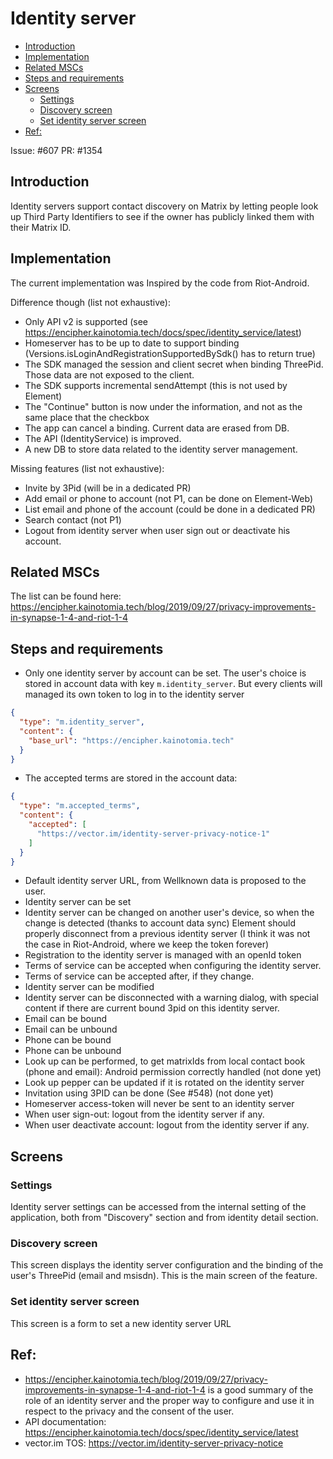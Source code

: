 # Identity server

<!--- TOC -->

* [Introduction](#introduction)
* [Implementation](#implementation)
* [Related MSCs](#related-mscs)
* [Steps and requirements](#steps-and-requirements)
* [Screens](#screens)
  * [Settings](#settings)
  * [Discovery screen](#discovery-screen)
  * [Set identity server screen](#set-identity-server-screen)
* [Ref:](#ref:)

<!--- END -->

Issue: #607
PR: #1354

## Introduction
Identity servers support contact discovery on Matrix by letting people look up Third Party Identifiers to see if the owner has publicly linked them with their Matrix ID.

## Implementation

The current implementation was Inspired by the code from Riot-Android.

Difference though (list not exhaustive):
- Only API v2 is supported (see https://encipher.kainotomia.tech/docs/spec/identity_service/latest)
- Homeserver has to be up to date to support binding (Versions.isLoginAndRegistrationSupportedBySdk() has to return true)
- The SDK managed the session and client secret when binding ThreePid. Those data are not exposed to the client.
- The SDK supports incremental sendAttempt (this is not used by Element)
- The "Continue" button is now under the information, and not as the same place that the checkbox
- The app can cancel a binding. Current data are erased from DB.
- The API (IdentityService) is improved.
- A new DB to store data related to the identity server management.

Missing features (list not exhaustive):
- Invite by 3Pid (will be in a dedicated PR)
- Add email or phone to account (not P1, can be done on Element-Web)
- List email and phone of the account (could be done in a dedicated PR)
- Search contact (not P1)
- Logout from identity server when user sign out or deactivate his account.

## Related MSCs
The list can be found here: https://encipher.kainotomia.tech/blog/2019/09/27/privacy-improvements-in-synapse-1-4-and-riot-1-4

## Steps and requirements

- Only one identity server by account can be set. The user's choice is stored in account data with key `m.identity_server`. But every clients will managed its own token to log in to the identity server
```json
{
  "type": "m.identity_server",
  "content": {
    "base_url": "https://encipher.kainotomia.tech"
  }
}
```
- The accepted terms are stored in the account data:
```json
{
  "type": "m.accepted_terms",
  "content": {
    "accepted": [
      "https://vector.im/identity-server-privacy-notice-1"
    ]
  }
}
```

- Default identity server URL, from Wellknown data is proposed to the user.
- Identity server can be set
- Identity server can be changed on another user's device, so when the change is detected (thanks to account data sync) Element should properly disconnect from a previous identity server (I think it was not the case in Riot-Android, where we keep the token forever)
- Registration to the identity server is managed with an openId token
- Terms of service can be accepted when configuring the identity server.
- Terms of service can be accepted after, if they change.
- Identity server can be modified
- Identity server can be disconnected with a warning dialog, with special content if there are current bound 3pid on this identity server.
- Email can be bound
- Email can be unbound
- Phone can be bound
- Phone can be unbound
- Look up can be performed, to get matrixIds from local contact book (phone and email): Android permission correctly handled (not done yet)
- Look up pepper can be updated if it is rotated on the identity server
- Invitation using 3PID can be done (See #548) (not done yet)
- Homeserver access-token will never be sent to an identity server
- When user sign-out: logout from the identity server if any.
- When user deactivate account: logout from the identity server if any.

## Screens

### Settings

Identity server settings can be accessed from the internal setting of the application, both from "Discovery" section and from identity detail section.

### Discovery screen

This screen displays the identity server configuration and the binding of the user's ThreePid (email and msisdn). This is the main screen of the feature.

### Set identity server screen

This screen is a form to set a new identity server URL

## Ref:
- https://encipher.kainotomia.tech/blog/2019/09/27/privacy-improvements-in-synapse-1-4-and-riot-1-4 is a good summary of the role of an identity server and the proper way to configure and use it in respect to the privacy and the consent of the user.
- API documentation: https://encipher.kainotomia.tech/docs/spec/identity_service/latest
- vector.im TOS: https://vector.im/identity-server-privacy-notice
